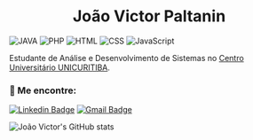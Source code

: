<h1 align="center">
  João Victor Paltanin
</h1> 

![JAVA](https://img.shields.io/badge/JAVA-Beginner-red)
![PHP](https://img.shields.io/badge/PHP-Beginner-blue)
![HTML](https://img.shields.io/badge/HTML-Beginner-orange)
![CSS](https://img.shields.io/badge/CSS-Beginner-purple)
![JavaScript](https://img.shields.io/badge/JavaScript-Beginner-yellow)


Estudante de Análise e Desenvolvimento de Sistemas no [Centro Universitário UNICURITIBA](https://www.unicuritiba.edu.br/). 

### 📢 Me encontre:

[![Linkedin Badge](https://img.shields.io/badge/-João%20Victor-0A66C2?style=flat-square&logo=Linkedin&logoColor=white&link=https://www.linkedin.com/in/jo%C3%A3o-victor-paltanin-167a36201/)](https://www.linkedin.com/in/jo%C3%A3o-victor-paltanin-167a36201/)
[![Gmail Badge](https://img.shields.io/badge/-joaovpaltanin116@gmail.com-CB3F2E?style=flat-square&logo=Gmail&logoColor=white&link=mailto:joaovpaltanin116@gmail.com)](mailto:joaovpaltanin116@gmail.com)

![João Victor's GitHub stats](https://github-readme-stats.vercel.app/api?username=JvPaltanin&show_icons=true)
